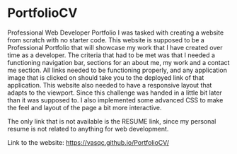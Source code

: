 # PortfolioCV
Professional Web Developer Portfolio
I was tasked with creating a website from scratch with no starter code. This website is supposed to be a Professional Portfolio that will showcase my work that I have created over time as a developer. The criteria that had to be met was that I needed a functioning navigation bar, sections for an about me, my work and a contact me section. All links needed to be functioning properly, and any application image that is clicked on should take you to the deployed link of that application. This website also needed to have a responsive layout that adapts to the viewport.
Since this challenge was handed in a little bit later than it was supposed to. I also implemented some advanced CSS to make the feel and layout of the page a bit more interactive.

The only link that is not available is the RESUME link, since my personal resume is not related to anything for web development.



Link to the website: https://vasqc.github.io/PortfolioCV/